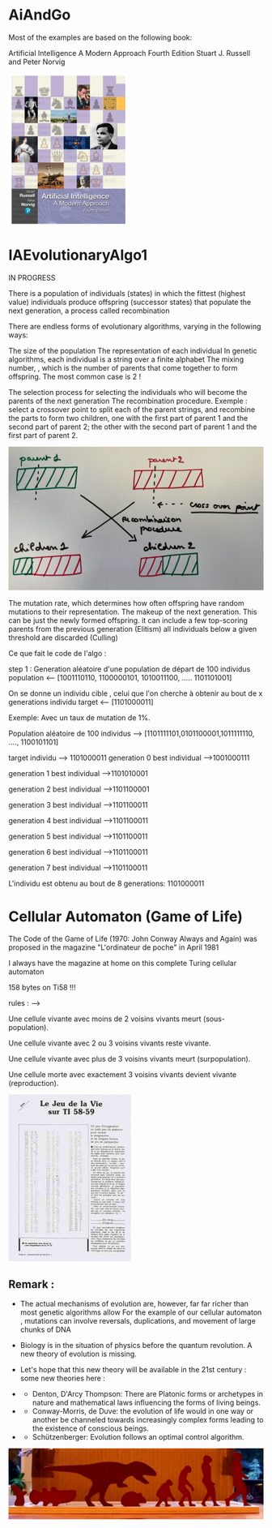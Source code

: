 # AiAndGo

Most of the examples are based on the following book:

Artificial Intelligence
A Modern Approach
Fourth Edition
Stuart J. Russell and Peter Norvig

![image info](IAbook.png)

# IAEvolutionaryAlgo1

IN PROGRESS


There is a population of individuals (states) in which the fittest (highest value) individuals produce offspring (successor states) that populate the next generation, a process called recombination

There are endless forms of evolutionary algorithms, varying in the following ways:

The size of the population
The representation of each individual
In genetic algorithms, each individual is a string over a finite alphabet
The mixing number, , which is the number of parents that come together to form offspring. The most common case is 2 !

The selection process for selecting the individuals who will become the parents of the next generation
The recombination procedure.
Exemple :  select a crossover point to split each of the parent strings, and recombine the parts to
form two children, one with the first part of parent 1 and the second part of parent 2;
the other with the second part of parent 1 and the first part of parent 2.

![image info](./evolutionaryalgo/Evolutionnary.png)

The mutation rate, which determines how often offspring have random mutations to their representation.
The makeup of the next generation. This can be just the newly formed offspring.
it can include a few top-scoring parents from the previous generation (Elitism)
all individuals below a given threshold are discarded (Culling)

Ce que fait le code de l'algo :

step 1 : Generation aléatoire d'une population de départ de 100 individus
population <-- [1001110110, 1100000101, 1010011100, ..... 1101101001]

On se donne un individu cible , celui que l'on cherche à obtenir au bout de x generations
individu target <-- [1101000011]


Exemple: Avec un taux de  mutation de 1%.

Population aléatoire de 100 individus --> [1101111101,0101100001,1011111110, ...., 1100101101]

target individu --> 1101000011
generation 0 best individual -->1001000111

generation 1 best individual -->1101010001

generation 2 best individual -->1101100001

generation 3 best individual -->1101100011

generation 4 best individual -->1101100011

generation 5 best individual -->1101100011

generation 6 best individual -->1101100011

generation 7 best individual -->1101100011

L'individu est obtenu au bout de  8 generations: 1101000011


# Cellular Automaton (Game of Life)


The Code of the Game of Life (1970: John Conway Always and Again) was proposed in the magazine "L'ordinateur de poche" in April 1981

I always have the magazine at home on this complete Turing cellular automaton

158 bytes on Ti58 !!!

rules : --> 

Une cellule vivante avec moins de 2 voisins vivants meurt (sous-population).

Une cellule vivante avec 2 ou 3 voisins vivants reste vivante.

Une cellule vivante avec plus de 3 voisins vivants meurt (surpopulation).

Une cellule morte avec exactement 3 voisins vivants devient vivante (reproduction).

![image info](./cellularautomaton/odn1.png)


## Remark :

- The actual mechanisms of evolution are, however, far far richer than most genetic algorithms allow
For the example of our cellular automaton , mutations can involve reversals, duplications, and movement of large chunks of DNA
- Biology is in the situation of physics before the quantum revolution. A new theory of evolution is missing.
- Let's hope that this new theory will be available in the 21st century : some new theories here :
- - Denton, D'Arcy Thompson: There are Platonic forms or archetypes in nature and mathematical laws influencing the forms of living beings.

- - Conway-Morris, de Duve: the evolution of life would in one way or another be channeled towards increasingly complex forms leading to the existence of conscious beings.

- - Schützenberger: Evolution follows an optimal control algorithm.

![image info](evolution.png)



